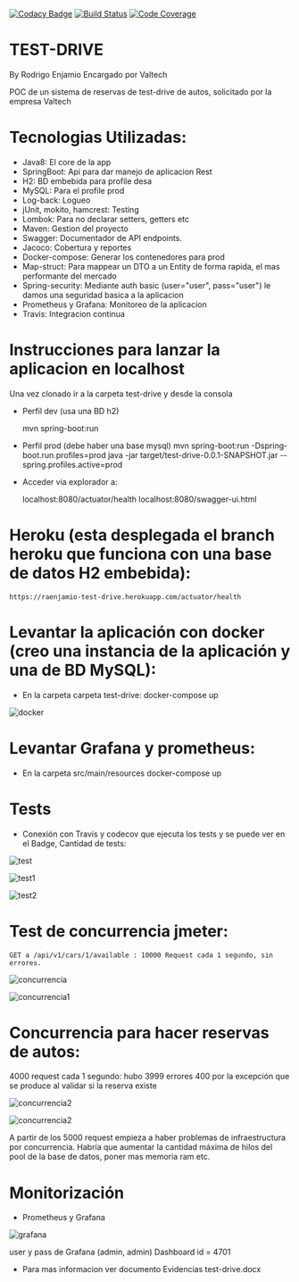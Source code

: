 ﻿ 
[![Codacy Badge](https://api.codacy.com/project/badge/Grade/2673ac5373bd4f13aa403e4389862abc)](https://app.codacy.com/app/raenjamio/valtech-testdrive?utm_source=github.com&utm_medium=referral&utm_content=raenjamio/valtech-testdrive&utm_campaign=Badge_Grade_Dashboard)
[![Build Status](https://travis-ci.org/raenjamio/valtech-testdrive.png?branch=master)](https://travis-ci.org/raenjamio/valtech-testdrive)
[![Code Coverage](https://img.shields.io/codecov/c/github/raenjamio/valtech-testdrive/master.svg)](https://codecov.io/github/raenjamio/valtech-testdrive?branch=master)

# TEST-DRIVE 
By Rodrigo Enjamio
Encargado por Valtech

POC de un sistema de reservas de test-drive de autos, solicitado por la empresa Valtech

# Tecnologias Utilizadas:
- Java8: El core de la app
- SpringBoot: Api para dar manejo de aplicacion Rest
- H2: BD embebida para profile desa
- MySQL: Para el profile prod
- Log-back: Logueo
- jUnit, mokito, hamcrest: Testing
- Lombok: Para no declarar setters, getters etc
- Maven: Gestion del proyecto
- Swagger: Documentador de API endpoints.
- Jacoco: Cobertura y reportes
- Docker-compose: Generar los contenedores para prod
- Map-struct: Para mappear un DTO a un Entity de forma rapida, el mas performante del mercado
- Spring-security: Mediante auth basic (user="user", pass="user") le damos una seguridad basica a la aplicacion
- Prometheus y Grafana: Monitoreo de la aplicacion
- Travis: Integracion continua

# Instrucciones para lanzar la aplicacion en localhost
Una vez clonado ir a la carpeta test-drive y desde la consola

- Perfil dev (usa una BD h2)

    mvn spring-boot:run

- Perfil prod (debe haber una base mysql)
    mvn spring-boot:run -Dspring-boot.run.profiles=prod
    java -jar target/test-drive-0.0.1-SNAPSHOT.jar --spring.profiles.active=prod

- Acceder via explorador a:

    localhost:8080/actuator/health
    localhost:8080/swagger-ui.html


# Heroku (esta desplegada el branch heroku que funciona con una base de datos H2 embebida):

    https://raenjamio-test-drive.herokuapp.com/actuator/health



# Levantar la aplicación con docker (creo una instancia de la aplicación y una de BD MySQL):
- En la carpeta  carpeta test-drive:
    docker-compose up
    
 ![docker](./images/dockers.png)

# Levantar Grafana y prometheus:
- En la carpeta src/main/resources
    docker-compose up


# Tests
- Conexión con Travis y codecov	 que ejecuta los tests y se puede ver en el Badge, Cantidad de tests:

![test](./images/travis.png)

![test1](./images/testjunit.png)

![test2](./images/testcoverage.png)

# Test de concurrencia jmeter:

    GET a /api/v1/cars/1/available : 10000 Request cada 1 segundo, sin errores.


![concurrencia](./images/concurrencia10000-1.png)

![concurrencia1](./images/concurrencia10000-2.png)

# Concurrencia para hacer reservas de autos:
4000 request cada 1 segundo: hubo 3999 errores 400 por la excepción que se produce al validar si la reserva existe

![concurrencia2](./images/concurrencia4000-1.png)

![concurrencia2](./images/concurrencia4000-2.png)

A partir de los 5000 request empieza a haber problemas de infraestructura por concurrencia. Habría que aumentar la cantidad máxima de hilos del pool de la base de datos, poner mas memoria ram etc.

# Monitorización
- Prometheus y Grafana

![grafana](./images/grafana.png)

user y pass de Grafana (admin, admin)
Dashboard id = 4701

- Para mas informacion ver documento Evidencias test-drive.docx


